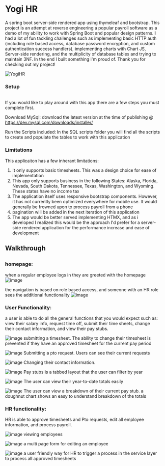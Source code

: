 # Yogi HR
 A spring boot server-side rendered app using thymeleaf and bootstrap. This project is an attempt at reverse engineering a popular payroll software as a demo of my ability to work with Spring Boot and popular design patterns. I had a lot of fun tackling challenges such as implementing basic HTTP auth (including role based access, database password encryption, and custom authentication success handlers), implementing charts with Chart JS, Server-side rendering, and the multiplicity of database tables and trying to maintain 3NF. In the end I built something I'm proud of. Thank you for checking out my project!


![YogiHR](https://github.com/user-attachments/assets/58cf3cc8-ba6d-4e69-8d83-1fe06f97f6b9)

<h3>Setup</h3>
<br>
If you would like to play around with this app there are a few steps you must complete first.

Download MySql:
download the latest version at the time of publishing @ https://dev.mysql.com/downloads/installer/

Run the Scripts included:
In the SQL scripts folder you will find all the scripts to create and populate the tables to work with this application


<h3>Limitations</h3>
This applicaiton has a few inherant limitations: 
<ol>
 <li>It only supports basic timesheets. This was a design choice for ease of implementation</li>
 <li>This app only supports business in the following States: Alaska, Florida, Nevada, South Dakota, Tennessee, Texas, Washington, and Wyoming. These states have no income tax</li>
 <li>The application itself uses responsive bootstrap components. However, it has not currently been optimized everywhere for mobile use. It would generally be frowned upon to process payroll from a phone</li>
 <li>pagination will be added in the next iteration of this application</li>
 <li>The app would be better served implementing HTMX, and as i developed I realized this would be the approach I'd prefer for a server-side rendered application for the performance increase and ease of development</li>
</ol>

<h2>Walkthrough<h2/>

<h3>homepage:</h3>

when a regular employee logs in they are greeted with the homepage
![image](https://github.com/user-attachments/assets/66e62a30-81c8-4c00-96de-37c401a94416)

the navigation is based on role based access, and someone with an HR role sees the additional functionality
![image](https://github.com/user-attachments/assets/ec8d2a4c-41ab-4bf9-9eee-b6a0136bd7a3)

<h3>User Functionality:</h3>

a user is able to do all the general functions that you would expect such as: view their salary info, request time off, submit their time sheets, change their contact information, and view their pay stubs.


![image](https://github.com/user-attachments/assets/fee02dda-e009-413c-b44e-a718c8a33448)
submitting a timesheet. The ability to change their timesheet is prevented if they have an approved timesheet for the current pay period

![image](https://github.com/user-attachments/assets/a99bd51d-2947-4f06-8b18-69b93eac6aa3)
Submitting a pto request. Users can see their current requests

![image](https://github.com/user-attachments/assets/8c6eb77b-f806-4072-bcd7-2588587dce88)
Changing their contact information.

![image](https://github.com/user-attachments/assets/f2720fa4-2530-4137-974d-d3bce56344e5)
Pay stubs is a tabbed layout that the user can filter by year

![image](https://github.com/user-attachments/assets/52f6d701-d7a8-4676-97f6-fda52020ddd3)
The user can view their year-to-date totals easily

![image](https://github.com/user-attachments/assets/cd61e047-798b-4cdd-9301-21306c2ba2ce)
The user can view a breakdown of their current pay stub. a doughnut chart shows an easy to understand breakdown of the totals


<h3>HR functionality:</h3>

HR is able to approve timesheets and Pto requests, edit all employee information, and process payroll.


![image](https://github.com/user-attachments/assets/c2e889cb-70a6-4614-9733-084d9087da79)
viewing employees

![image](https://github.com/user-attachments/assets/714691fd-8fc5-4002-9816-b548664b27bf)
a multi page form for editing an employee

![image](https://github.com/user-attachments/assets/159d3773-9201-4e0f-9cd5-4fe861e59802)
a user friendly way for HR to trigger a process in the service layer to process all approved timesheets











  
